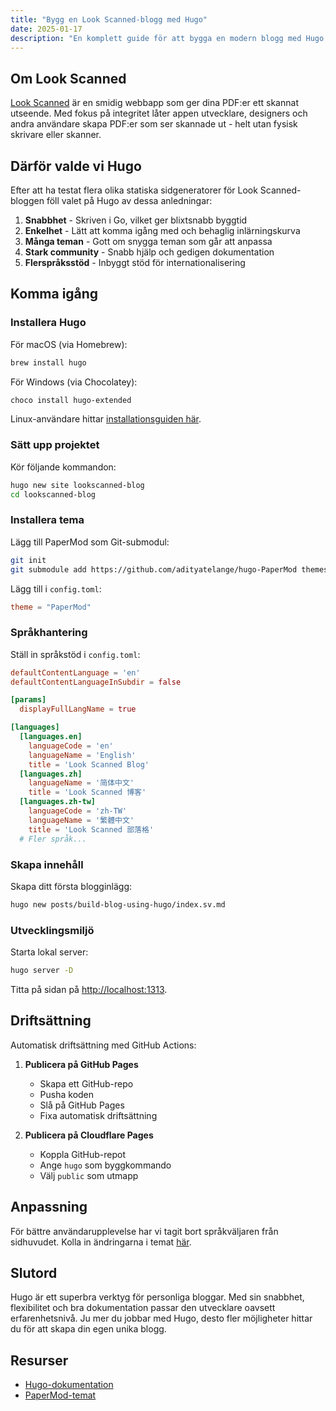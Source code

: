 ```yaml
---
title: "Bygg en Look Scanned-blogg med Hugo"
date: 2025-01-17
description: "En komplett guide för att bygga en modern blogg med Hugo som statisk sidgenerator. Vi går igenom allt från installation till driftsättning, med konfiguration och anpassningar - perfekt för både nybörjare och erfarna utvecklare."
---
```


## Om Look Scanned

[Look Scanned](https://lookscanned.io) är en smidig webbapp som ger dina PDF:er ett skannat utseende. Med fokus på integritet låter appen utvecklare, designers och andra användare skapa PDF:er som ser skannade ut - helt utan fysisk skrivare eller skanner.

## Därför valde vi Hugo

Efter att ha testat flera olika statiska sidgeneratorer för Look Scanned-bloggen föll valet på Hugo av dessa anledningar:

1. **Snabbhet** - Skriven i Go, vilket ger blixtsnabb byggtid
2. **Enkelhet** - Lätt att komma igång med och behaglig inlärningskurva
3. **Många teman** - Gott om snygga teman som går att anpassa
4. **Stark community** - Snabb hjälp och gedigen dokumentation
5. **Flerspråksstöd** - Inbyggt stöd för internationalisering

## Komma igång

### Installera Hugo

För macOS (via Homebrew):

```bash
brew install hugo
```

För Windows (via Chocolatey):

```bash
choco install hugo-extended
```

Linux-användare hittar [installationsguiden här](https://gohugo.io/installation/linux/).

### Sätt upp projektet

Kör följande kommandon:

```bash
hugo new site lookscanned-blog
cd lookscanned-blog
```

### Installera tema

Lägg till PaperMod som Git-submodul:

```bash
git init
git submodule add https://github.com/adityatelange/hugo-PaperMod themes/PaperMod
```

Lägg till i `config.toml`:

```toml
theme = "PaperMod"
```

### Språkhantering

Ställ in språkstöd i `config.toml`:

```toml
defaultContentLanguage = 'en'
defaultContentLanguageInSubdir = false

[params]
  displayFullLangName = true

[languages]
  [languages.en]
    languageCode = 'en'
    languageName = 'English'
    title = 'Look Scanned Blog'
  [languages.zh]
    languageName = '简体中文'
    title = 'Look Scanned 博客'
  [languages.zh-tw]
    languageCode = 'zh-TW'
    languageName = '繁體中文'
    title = 'Look Scanned 部落格'
  # Fler språk...
```

### Skapa innehåll

Skapa ditt första blogginlägg:

```bash
hugo new posts/build-blog-using-hugo/index.sv.md
```

### Utvecklingsmiljö

Starta lokal server:

```bash
hugo server -D
```

Titta på sidan på [http://localhost:1313](http://localhost:1313).

## Driftsättning

Automatisk driftsättning med GitHub Actions:

1. **Publicera på GitHub Pages**

   - Skapa ett GitHub-repo
   - Pusha koden
   - Slå på GitHub Pages
   - Fixa automatisk driftsättning

2. **Publicera på Cloudflare Pages**
   - Koppla GitHub-repot
   - Ange `hugo` som byggkommando
   - Välj `public` som utmapp

## Anpassning

För bättre användarupplevelse har vi tagit bort språkväljaren från sidhuvudet. Kolla in ändringarna i temat [här](https://github.com/lookscanned/lookscanned-blog/blob/main/layouts/partials/header.html).

## Slutord

Hugo är ett superbra verktyg för personliga bloggar. Med sin snabbhet, flexibilitet och bra dokumentation passar den utvecklare oavsett erfarenhetsnivå. Ju mer du jobbar med Hugo, desto fler möjligheter hittar du för att skapa din egen unika blogg.

## Resurser

- [Hugo-dokumentation](https://gohugo.io/documentation/)
- [PaperMod-temat](https://github.com/adityatelange/hugo-PaperMod)
